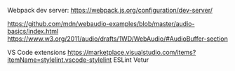 

Webpack dev server: 
https://webpack.js.org/configuration/dev-server/

https://github.com/mdn/webaudio-examples/blob/master/audio-basics/index.html
https://www.w3.org/2011/audio/drafts/1WD/WebAudio/#AudioBuffer-section


VS Code extensions
https://marketplace.visualstudio.com/items?itemName=stylelint.vscode-stylelint
ESLint
Vetur
